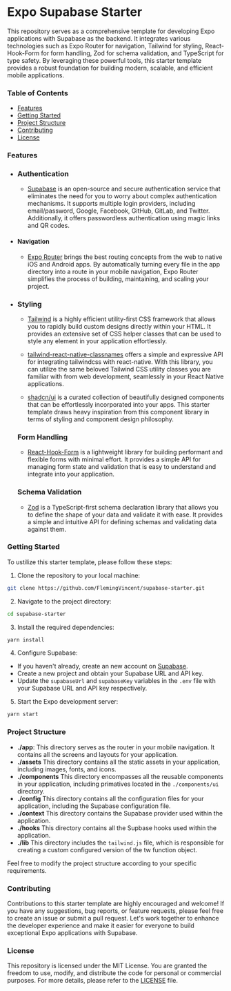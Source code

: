 # Expo Supabase Starter

This repository serves as a comprehensive template for developing Expo applications with Supabase as the backend. It integrates various technologies such as Expo Router for navigation, Tailwind for styling, React-Hook-Form for form handling, Zod for schema validation, and TypeScript for type safety. By leveraging these powerful tools, this starter template provides a robust foundation for building modern, scalable, and efficient mobile applications.

### Table of Contents

- [Features](#features)
- [Getting Started](#getting-started)
- [Project Structure](#project-structure)
- [Contributing](#contributing)
- [License](#license)

### Features

- ### Authentication

  - [Supabase](https://supabase.io/docs/reference/javascript/auth-signup) is an open-source and secure authentication service that eliminates the need for you to worry about complex authentication mechanisms. It supports multiple login providers, including email/password, Google, Facebook, GitHub, GitLab, and Twitter. Additionally, it offers passwordless authentication using magic links and QR codes.

- #### Navigation

  - [Expo Router](https://expo.github.io/router/docs/) brings the best routing concepts from the web to native iOS and Android apps. By automatically turning every file in the app directory into a route in your mobile navigation, Expo Router simplifies the process of building, maintaining, and scaling your project.

- ### Styling

  - [Tailwind](https://tailwindcss.com/) is a highly efficient utility-first CSS framework that allows you to rapidly build custom designs directly within your HTML. It provides an extensive set of CSS helper classes that can be used to style any element in your application effortlessly.

  - [tailwind-react-native-classnames](https://github.com/jaredh159/tailwind-react-native-classnames) offers a simple and expressive API for integrating tailwindcss with react-native. With this library, you can utilize the same beloved Tailwind CSS utility classes you are familiar with from web development, seamlessly in your React Native applications.

  - [shadcn/ui](https://ui.shadcn.com/) is a curated collection of beautifully designed components that can be effortlessly incorporated into your apps. This starter template draws heavy inspiration from this component library in terms of styling and component design philosophy.

  ### Form Handling

  - [React-Hook-Form](https://react-hook-form.com/) is a lightweight library for building performant and flexible forms with minimal effort. It provides a simple API for managing form state and validation that is easy to understand and integrate into your application.

  ### Schema Validation

  - [Zod](https://zod.dev/) is a TypeScript-first schema declaration library that allows you to define the shape of your data and validate it with ease. It provides a simple and intuitive API for defining schemas and validating data against them.

### Getting Started

To ustilize this starter template, please follow these steps:

1. Clone the repository to your local machine:

```bash
git clone https://github.com/FlemingVincent/supabase-starter.git
```

2. Navigate to the project directory:

```bash
cd supabase-starter
```

3. Install the required dependencies:

```bash
yarn install
```

4. Configure Supabase:

- If you haven't already, create an new account on [Supabase](https://supabase.io/).
- Create a new project and obtain your Supabase URL and API key.
- Update the `supabaseUrl` and `supabaseKey` variables in the `.env` file with your Supabase URL and API key respectively.

5. Start the Expo development server:

```bash
yarn start
```

### Project Structure

- **./app**: This directory serves as the router in your mobile navigation. It contains all the screens and layouts for your application.
- **./assets** This directory contains all the static assets in your application, including images, fonts, and icons.
- **./components** This directory encompasses all the reusable components in your application, including primatives located in the `./components/ui` directory.
- **./config** This directory contains all the configuration files for your application, including the Supabase configuration file.
- **./context** This directory contains the Supabase provider used within the application.
- **./hooks** This directory contains all the Supbase hooks used within the application.
- **./lib** This directory includes the `tailwind.js` file, which is responsible for creating a custom configured version of the tw function object.

Feel free to modify the project structure according to your specific requirements.

### Contributing

Contributions to this starter template are highly encouraged and welcome! If you have any suggestions, bug reports, or feature requests, please feel free to create an issue or submit a pull request. Let's work together to enhance the developer experience and make it easier for everyone to build exceptional Expo applications with Supabase.

### License

This repository is licensed under the MIT License. You are granted the freedom to use, modify, and distribute the code for personal or commercial purposes. For more details, please refer to the [LICENSE](https://github.com/FlemingVincent/supabase-starter/blob/main/LICENSE) file.
